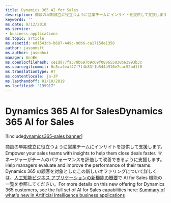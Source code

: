 ```yaml
---
title: Dynamics 365 AI for Sales
description: 商談の早期成立に役立つように営業チームにインサイトを提供して支援します。
keywords: ''
ms.date: 9/12/2018
ms.service:
- business-applications
ms.topic: article
ms.assetid: ed1543db-b687-449c-90b6-ca1715de1358
author: jasonmsft
ms.author: jasonhui
manager: AnnBe
ms.openlocfilehash: ce1dd77fa370b697b9c69f080655030b63993b3c
ms.sourcegitcommit: 0c8ca4eaf47f7f4b83f1b544b910e7cac92bd1f0
ms.translationtype: HT
ms.contentlocale: ja-JP
ms.lasthandoff: 01/10/2019
ms.locfileid: "199917"
---
```

# <a name="dynamics-365-ai-for-sales"></a><span data-ttu-id="ed191-103">Dynamics 365 AI for Sales</span><span class="sxs-lookup"><span data-stu-id="ed191-103">Dynamics 365 AI for Sales</span></span>

[!include[dynamics365-sales banner](../includes/dynamics365-sales.md)] 

<span data-ttu-id="ed191-104">商談の早期成立に役立つように営業チームにインサイトを提供して支援します。</span><span class="sxs-lookup"><span data-stu-id="ed191-104">Empower your sales teams with insights to help them close deals faster.</span></span> <span data-ttu-id="ed191-105">マネージャーがチームのパフォーマンスを評価して改善できるように支援します。</span><span class="sxs-lookup"><span data-stu-id="ed191-105">Help managers evaluate and improve the performance of their teams.</span></span> <span data-ttu-id="ed191-106">Dynamics 365 の顧客を対象としたこの新しいオファリングについて詳しくは、[人工知能ビジネス アプリケーションの新機能の概要](../ai/planned-features.md)で AI for Sales 機能の一覧を参照してください。</span><span class="sxs-lookup"><span data-stu-id="ed191-106">For more details on this new offering for Dynamics 365 customers, see the full set of AI for Sales capabilities here: [Summary of what's new in Artificial Intelligence business applications](../ai/planned-features.md)</span></span> 
